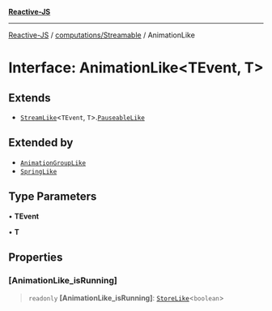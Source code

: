 [**Reactive-JS**](../../../README.md)

***

[Reactive-JS](../../../README.md) / [computations/Streamable](../README.md) / AnimationLike

# Interface: AnimationLike\<TEvent, T\>

## Extends

- [`StreamLike`](../../interfaces/StreamLike.md)\<`TEvent`, `T`\>.[`PauseableLike`](../../../utils/interfaces/PauseableLike.md)

## Extended by

- [`AnimationGroupLike`](AnimationGroupLike.md)
- [`SpringLike`](SpringLike.md)

## Type Parameters

• **TEvent**

• **T**

## Properties

### \[AnimationLike\_isRunning\]

> `readonly` **\[AnimationLike\_isRunning\]**: [`StoreLike`](../../interfaces/StoreLike.md)\<`boolean`\>
